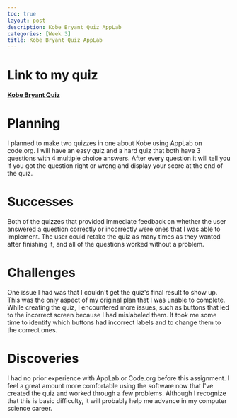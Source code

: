 ```yaml
---
toc: true
layout: post
description: Kobe Bryant Quiz AppLab
categories: [Week 3]
title: Kobe Bryant Quiz AppLab
---
```


# Link to my quiz

**[Kobe Bryant Quiz](https://studio.code.org/projects/applab/eXy_yOmPrXgG1G-CnEAlxFo-5pTv3VZRFwShlB8mvdA/edit)**

# Planning

I planned to make two quizzes in one about Kobe using AppLab on code.org. I will have an easy quiz and a hard quiz that both have 3 questions with 4 multiple choice answers. After every question it will tell you if you got the question right or wrong and display your score at the end of the quiz.

# Successes

Both of the quizzes that provided immediate feedback on whether the user answered a question correctly or incorrectly were ones that I was able to implement. The user could retake the quiz as many times as they wanted after finishing it, and all of the questions worked without a problem.

# Challenges

One issue I had was that I couldn't get the quiz's final result to show up. This was the only aspect of my original plan that I was unable to complete. While creating the quiz, I encountered more issues, such as buttons that led to the incorrect screen because I had mislabeled them. It took me some time to identify which buttons had incorrect labels and to change them to the correct ones.

# Discoveries

I had no prior experience with AppLab or Code.org before this assignment. I feel a great amount more comfortable using the software now that I've created the quiz and worked through a few problems. Although I recognize that this is basic difficulty, it will probably help me advance in my computer science career.